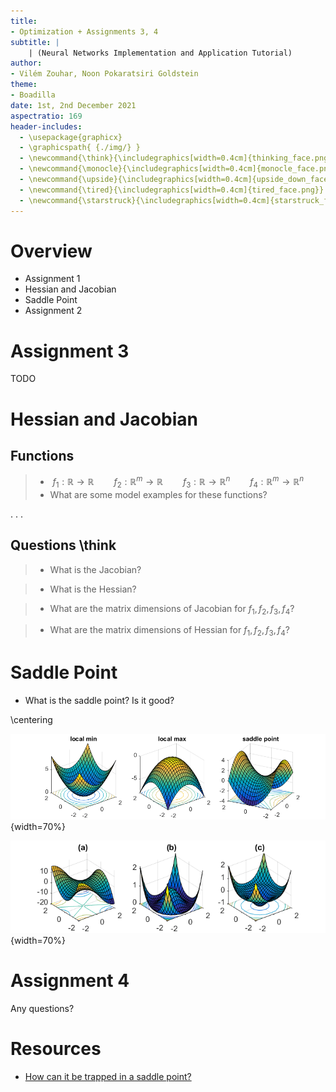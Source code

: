 ```yaml
---
title:
- Optimization + Assignments 3, 4
subtitle: |
    | (Neural Networks Implementation and Application Tutorial)
author:
- Vilém Zouhar, Noon Pokaratsiri Goldstein
theme:
- Boadilla
date: 1st, 2nd December 2021
aspectratio: 169
header-includes:
  - \usepackage{graphicx}
  - \graphicspath{ {./img/} }
  - \newcommand{\think}{\includegraphics[width=0.4cm]{thinking_face.png}}
  - \newcommand{\monocle}{\includegraphics[width=0.4cm]{monocle_face.png}}
  - \newcommand{\upside}{\includegraphics[width=0.4cm]{upside_down_face.png}}
  - \newcommand{\tired}{\includegraphics[width=0.4cm]{tired_face.png}}
  - \newcommand{\starstruck}{\includegraphics[width=0.4cm]{starstruck_face.png}}
---
```


# Overview 

- Assignment 1
- Hessian and Jacobian
- Saddle Point
- Assignment 2

# Assignment 3

TODO

# Hessian and Jacobian

## Functions
> - $\
  f_1: \mathbb{R} \rightarrow \mathbb{R} \qquad
  f_2: \mathbb{R}^{m} \rightarrow \mathbb{R} \qquad
  f_3: \mathbb{R} \rightarrow \mathbb{R}^{n} \qquad
  f_4: \mathbb{R}^{m} \rightarrow \mathbb{R}^{n}$
> - What are some model examples for these functions?

. . .

## Questions \think
> - What is the Jacobian? 
<!-- first derivatives wrt all outputs -->
> - What is the Hessian?
<!-- second derivatives -->
> - What are the matrix dimensions of Jacobian for $f_1, f_2, f_3, f_4$?
<!-- f1: 1x1, f2: mx1, f3: 1xn, f4: mxn -->
> - What are the matrix dimensions of Hessian for $f_1, f_2, f_3, f_4$?
<!-- f1: 1x1, f2, mxm, f3: undefined?, f4: undefined? -->

# Saddle Point

- What is the saddle point? Is it good?

\centering

![](img/surface_1.png){width=70%}

![](img/surface_2.png){width=70%}

# Assignment 4

Any questions?

# Resources

- [How can it be trapped in a saddle point?](https://stats.stackexchange.com/questions/278104/how-can-it-be-trapped-in-a-saddle-point)